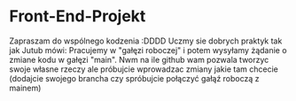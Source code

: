 # Front-End-Projekt
Zapraszam do wspólnego kodzenia :DDDD
Uczmy sie dobrych praktyk tak jak Jutub mówi:
Pracujemy w "gałęzi roboczej" i potem wysyłamy żądanie o zmiane kodu w gałęzi "main". Nwm na ile github wam pozwala tworzyc swoje własne rzeczy ale próbujcie wprowadzac zmiany jakie tam chcecie (dodajcie swojego brancha czy spróbujcie połączyć gałąź roboczą z mainem)




